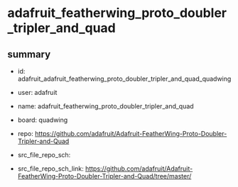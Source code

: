 # adafruit_featherwing_proto_doubler_tripler_and_quad
 
## summary 
* id: adafruit_adafruit_featherwing_proto_doubler_tripler_and_quad_quadwing
* user: adafruit
* name: adafruit_featherwing_proto_doubler_tripler_and_quad
* board: quadwing
* repo: https://github.com/adafruit/Adafruit-FeatherWing-Proto-Doubler-Tripler-and-Quad



* src_file_repo_sch: 
* src_file_repo_sch_link: https://github.com/adafruit/Adafruit-FeatherWing-Proto-Doubler-Tripler-and-Quad/tree/master/




